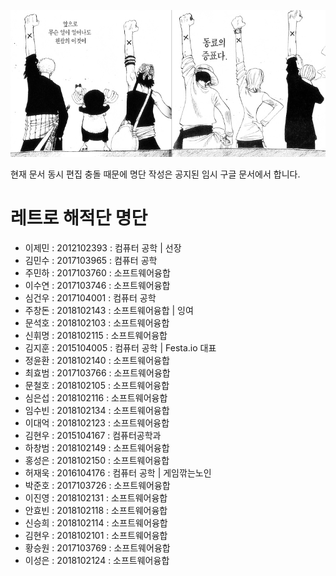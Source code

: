<!-- TITLE: 해적단 명단 -->
<!-- SUBTITLE: 경희대의 해적들! -->

![270 A 804 F 584 Fca 021 C](/uploads/270-a-804-f-584-fca-021-c.png "270 A 804 F 584 Fca 021 C")

현재 문서 동시 편집 충돌 때문에 명단 작성은 공지된 임시 구글 문서에서 합니다.
# 레트로 해적단 명단
* 이제민 : 2012102393 : 컴퓨터 공학 | 선장
* 김민수 : 2017103965 : 컴퓨터 공학
* 주민하 : 2017103760 : 소프트웨어융합
* 이수연 : 2017103746 : 소프트웨어융합
* 심건우 : 2017104001 : 컴퓨터 공학
* 주창돈 : 2018102143 : 소프트웨어융합 | 잉여
* 문석호 : 2018102103 : 소프트웨어융합
* 신휘명 : 2018102115 : 소프트웨어융합
* 김지훈 : 2015104005 : 컴퓨터 공학 | Festa.io 대표
* 정윤환 : 2018102140 : 소프트웨어융합
* 최효범 : 2017103766 : 소프트웨어융합
* 문철호 : 2018102105 : 소프트웨어융합
* 심은섭 : 2018102116 : 소프트웨어융합
* 임수빈 : 2018102134 : 소프트웨어융합
* 이대억 : 2018102123 : 소프트웨어융합
* 김현우 : 2015104167 : 컴퓨터공학과
* 하창범 : 2018102149 : 소프트웨어융합
* 홍성은 : 2018102150 : 소프트웨어융합
* 허재욱 : 2016104176 : 컴퓨터 공학 | 게임깎는노인
* 박준호 : 2017103726 : 소프트웨어융합
* 이진영 : 2018102131 : 소프트웨어융합
* 안효빈 : 2018102118 : 소프트웨어융합
* 신승희 : 2018102114 : 소프트웨어융합
* 김현우 : 2018102101 : 소프트웨어융합
* 황승원 : 2017103769 : 소프트웨어융합
* 이성은 : 2018102124 : 소프트웨어융합